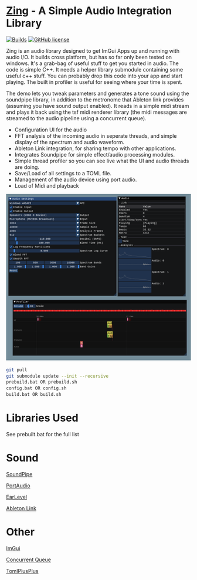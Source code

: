 [Zing](https://github.com/Rezonality/zing) - A Simple Audio Integration Library
===================================================================================================
[![Builds](https://github.com/Rezonality/zing/workflows/Builds/badge.svg)](https://github.com/Rezonality/zing/actions?query=workflow%3ABuilds)
[![GitHub license](https://img.shields.io/badge/license-MIT-blue.svg)](https://github.com/Rezonality/zing/blob/master/LICENSE)

Zing is an audio library designed to get ImGui Apps up and running with audio I/O.  It builds cross platform, but has so far only been tested on windows.  It's a grab-bag of useful stuff to get you started in audio.  The code is simple C++.  It needs a helper library submodule containing some useful c++ stuff.  You can probably drop this code into your app and start playing.  The built in profiler is useful for seeing where your time is spent.

The demo lets you tweak parameters and generates a tone sound using the soundpipe library, in addition to the metronome that Ableton link provides (assuming you have sound output enabled).  It reads in a simple midi stream and plays it back using the tsf midi renderer library (the midi messages are streamed to the audio pipeline using a concurrent queue).

- Configuration UI for the audio
- FFT analysis of the incoming audio in seperate threads, and simple display of the spectrum and audio waveform.
- Ableton Link integration, for sharing tempo with other applications.
- Integrates Soundpipe for simple effect/audio processing modules.
- Simple thread profiler so you can see live what the UI and audio threads are doing.
- Save/Load of all settings to a TOML file.
- Management of the audio device using port audio.
- Load of Midi and playback

![ImGui](screenshots/sample.png)

``` bash
git pull
git submodule update --init --recursive
prebuild.bat OR prebuild.sh
config.bat OR config.sh
build.bat OR build.sh
```

# Libraries Used

See prebuilt.bat for the full list

# Sound
[SoundPipe](https://github.com/shybyte/soundpipe)

[PortAudio](https://github.com/PortAudio/portaudio)

[EarLevel](https://www.earlevel.com/main/2012/05/03/a-wavetable-oscillator�introduction)

[Ableton Link](https://github.com/Ableton/link)

# Other
[ImGui](https://github.com/ocornut/imgui)

[Concurrent Queue](https://github.com/ikiller1/moodycamel-ConcurrentQueue)

[TomlPlusPlus](https://github.com/marzer/tomlplusplus)
